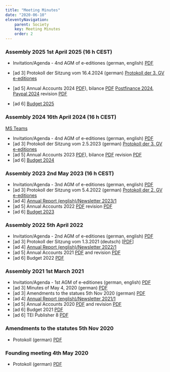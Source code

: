 ```yaml
---
title: "Meeting Minutes"
date: "2020-06-10"
eleventyNavigation:
    parent: Society
    key: Meeting Minutes
    order: 2
---
```


### Assembly 2025 1st April 2025 (16 h CEST)

- Invitation/Agenda - 4nd AGM of e-editiones (german, english)
<a href="/resources/2025/Einladung_Traktanden 5. GV e-editiones.pdf">PDF</a>

- [ad 3\] Protokoll der Sitzung vom 16.4.2024 (german) <a href="/resources/2025/Protokoll der 4. GV e-editiones.pdf">Protokoll der 3. GV e-editiones</a>
- [ad 5\] Annual Accounts 2024 [PDF](/resources/2025/e-editiones-gewinn-und-verlust-2024.pdf)), bilance [PDF](/resources/2025/e-editiones-bilanz-2024.pdf)
 [Postfinance 2024](/resources/2025/e-editiones-postfinance-2024.pdf), [Paypal 2024](/resources/e-editiones-paypal-2024.pdf) revision [PDF](/resources/2025/Revisionsbericht_e_editiones_2024.pdf)
- [ad 6\] [Budget 2025](/resources/2025/e-editiones-budget_2025.pdf)

### Assembly 2024 16th April 2024 (16 h CEST)

[MS Teams](https://teams.microsoft.com/l/meetup-join/19:meeting_YjY3YThmN2MtMWE2ZC00NDAyLWEwMzctMTRmYWY1NWMzNDM2@thread.v2/0?context=%7B%22Tid%22:%22bd21f2e9-9af5-42a1-8caf-eb264278467f%22,%22Oid%22:%2218e49f65-fe7e-42be-99f1-a8fb561fb3e8%22%7D)

- Invitation/Agenda - 4nd AGM of e-editiones (german, english) <a href="/resources/2024/Einladung_Traktanden 4. GV e-editiones.pdf">PDF</a>
- [ad 3\] Protokoll der Sitzung vom 2.5.2023 (german) <a href="/resources/2024/Protokoll der 3. GV e-editiones.pdf">Protokoll der 3. GV e-editiones</a>
- [ad 5\] Annual Accounts 2023 [PDF](/resources/2024/e-editiones-Kassenbuch-2023.pdf)), bilance [PDF](/resources/2024/e-editiones-bilanz-2023.pdf) revision [PDF](/resources/2024/Revisionsbericht_e_editiones_2023.pdf)
- [ad 6\] [Budget 2024](/resources/2024/e-editiones-budget_2024.pdf)


### Assembly 2023 2nd May 2023 (16 h CEST)

-  Invitation/Agenda - 3nd AGM of e-editiones (german, english) <a href="/resources/2023/Invitation_Agenda_3rdAGM e-editiones.pdf">PDF</a>
- [ad 3\] Protokoll der Sitzung vom 5.4.2022 (german) <a href="/resources/2022/Protokoll-der-2.-GV-e-editiones-1.pdf">Protokoll der 2. GV e-editiones</a>
- [ad 4\] [Annual Report (english)/Newsletter 2023/1](/posts/newsletter-2023-1/)
- [ad 5\] Annual Accounts 2022 [PDF](/resources/2023/accounting-2022.pdf) revision [PDF](/resources/2023/Revisionsbericht_e_editiones_2022.pdf)
- [ad 6\] [Budget 2023](/resources/2023/budget_2023.pdf)

### Assembly 2022 5th April 2022

- Invitation/Agenda - 2nd AGM of e-editiones (german, english) <a href="/resources/2022/Invitation_Agenda_2ndAGM e-editiones.pdf">PDF</a>
- [ad 3\] Protokoll der Sitzung vom 1.3.2021 (deutsch) [<a href="/resources/2022/20210301-meeting_minutes.pdf">PDF</a>]
- [ad 4\] [Annual Report (english)/Newsletter 2022/1](/posts/newsletter-2022-1/)
- [ad 5\] Annual Accounts 2021 [PDF](/resources/2022/05a_Bilanz_Erfolgsrechung_2021.pdf) and revision [PDF](/resources/2022/05b_2021_Revisionsbericht_e-editiones.pdf)
- [ad 6\] Budget 2022 [PDF](/resources/2022/06_budget_e-editiones_2022.pdf)

### Assembly 2021 1st March 2021

- Invitation/Agenda - 1st AGM of e-editiones (german, english) <a href="/resources/2021/Einladung_Traktanden 1. GV e-editiones.pdf">PDF</a>
- [ad 3\] Minutes of May 4, 2020 (german) [PDF](/resources/2020/20200504_PROT_Gruendungsversammlung_e-editiones-signed.pdf "20200504_PROT_Gruendungsversammlung_e-editiones-signed")
- [ad 3\] Amendments to the statues 5th Nov 2020 (german) [PDF](/resources/2020/20201101_Protokoll_Statutenaenderungen_signed.pdf "20201101_Protokoll_Statutenaenderungen_signed")
- [ad 4\] [Annual Report (english)/Newsletter 2021/1](/posts/newsletter-2021-1/)
- [ad 5\] Annual Accounts 2020 [PDF](/resources/2021/05a_Bilanz_Erfolgsrechnung_2020.pdf "05a_Bilanz_Erfolgsrechnung_2020") and revision [PDF](/resources/2021/05b_2020_Revisionsbericht_e-editiones.pdf "05b_2020_Revisionsbericht_e-editiones")
- [ad 6\] Budget 2021 [PDF](/resources/2021/04_budget_e-editiones_2021.pdf "04_budget_e-editiones_2021")
- [ad 6\] TEI Publisher 8 [PDF](/resources/2021/20200224_tei_publisher_8.pdf "20200224_tei_publisher_8")

### Amendments to the statutes 5th Nov 2020

- Protokoll (german) [PDF](/resources/2020/20201101_Protokoll_Statutenaenderungen_signed.pdf "20201101_Protokoll_Statutenaenderungen_signed")

### Founding meeting 4th May 2020

- Protokoll (german) [PDF](/resources/2020/20200504_PROT_Gruendungsversammlung_e-editiones-signed.pdf "20200504_PROT_Gruendungsversammlung_e-editiones-signed")

